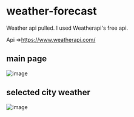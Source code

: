 # weather-forecast
Weather api pulled. I used Weatherapi's free api. 

Api =>https://www.weatherapi.com/

  ## main page
![image](https://user-images.githubusercontent.com/56012686/188687367-624b50bf-02f6-45b7-b9f9-d55f912b0643.png)

  ## selected city weather
![image](https://user-images.githubusercontent.com/56012686/188687573-9cb63218-40cf-49d0-97d8-248ef374b739.png)
